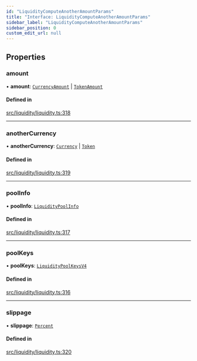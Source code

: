 ```yaml
---
id: "LiquidityComputeAnotherAmountParams"
title: "Interface: LiquidityComputeAnotherAmountParams"
sidebar_label: "LiquidityComputeAnotherAmountParams"
sidebar_position: 0
custom_edit_url: null
---
```


## Properties

### amount

• **amount**: [`CurrencyAmount`](../classes/CurrencyAmount.md) \| [`TokenAmount`](../classes/TokenAmount.md)

#### Defined in

[src/liquidity/liquidity.ts:318](https://github.com/alpha-defi/raydium-sdk/blob/108ded9/src/liquidity/liquidity.ts#L318)

___

### anotherCurrency

• **anotherCurrency**: [`Currency`](../classes/Currency.md) \| [`Token`](../classes/Token.md)

#### Defined in

[src/liquidity/liquidity.ts:319](https://github.com/alpha-defi/raydium-sdk/blob/108ded9/src/liquidity/liquidity.ts#L319)

___

### poolInfo

• **poolInfo**: [`LiquidityPoolInfo`](LiquidityPoolInfo.md)

#### Defined in

[src/liquidity/liquidity.ts:317](https://github.com/alpha-defi/raydium-sdk/blob/108ded9/src/liquidity/liquidity.ts#L317)

___

### poolKeys

• **poolKeys**: [`LiquidityPoolKeysV4`](../modules.md#liquiditypoolkeysv4)

#### Defined in

[src/liquidity/liquidity.ts:316](https://github.com/alpha-defi/raydium-sdk/blob/108ded9/src/liquidity/liquidity.ts#L316)

___

### slippage

• **slippage**: [`Percent`](../classes/Percent.md)

#### Defined in

[src/liquidity/liquidity.ts:320](https://github.com/alpha-defi/raydium-sdk/blob/108ded9/src/liquidity/liquidity.ts#L320)
